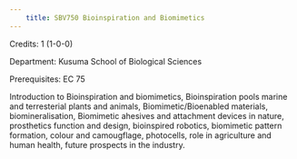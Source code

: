 ```yaml
---
    title: SBV750 Bioinspiration and Biomimetics
---
```

Credits: 1 (1-0-0)

Department: Kusuma School of Biological Sciences

Prerequisites: EC 75

Introduction to Bioinspiration and biomimetics, Bioinspiration pools marine and terresterial plants and animals, Biomimetic/Bioenabled materials, biomineralisation, Biomimetic ahesives and attachment devices in nature, prosthetics function and design, bioinspired robotics, biomimetic pattern formation, colour and camougflage, photocells, role in agriculture and human health, future prospects in the industry.